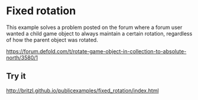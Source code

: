 # Fixed rotation
This example solves a problem posted on the forum where a forum user wanted a child game object to always maintain a certain rotation, regardless of how the parent object was rotated.

https://forum.defold.com/t/rotate-game-object-in-collection-to-absolute-north/3580/1

## Try it
http://britzl.github.io/publicexamples/fixed_rotation/index.html